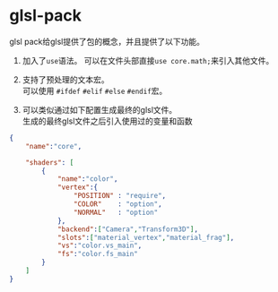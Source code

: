 # glsl-pack
glsl pack给glsl提供了包的概念，并且提供了以下功能。  

1. 加入了`use`语法。
可以在文件头部直接`use core.math;`来引入其他文件。

2. 支持了预处理的文本宏。  
可以使用 `#ifdef` `#elif` `#else` `#endif`宏。  


3. 可以类似通过如下配置生成最终的glsl文件。  
  生成的最终glsl文件之后引入使用过的变量和函数
```json
{
    "name":"core",

    "shaders": [
        {
            "name":"color",
            "vertex":{
                "POSITION" : "require",
                "COLOR"    : "option",
                "NORMAL"   : "option"
            },
            "backend":["Camera","Transform3D"],
            "slots":["material_vertex","material_frag"],
            "vs":"color.vs_main",
            "fs":"color.fs_main"
        }
    ]
}

```